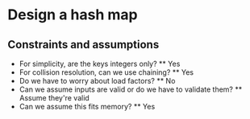 # Design a hash map

## Constraints and assumptions

* For simplicity, are the keys integers only?
** Yes
* For collision resolution, can we use chaining?
** Yes
* Do we have to worry about load factors?
** No
* Can we assume inputs are valid or do we have to validate them?
** Assume they're valid
* Can we assume this fits memory?
** Yes
